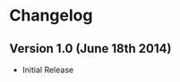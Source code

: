 Changelog
===========================

Version 1.0 (June 18th 2014)
------------------------------

* Initial Release
